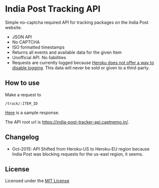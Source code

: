 # India Post Tracking API

Simple no-captcha required API for tracking packages on the India Post website.

 - JSON API
 - No CAPTCHA
 - ISO formatted timestamps
 - Returns all events and available data for the given Item
 - Unofficial API. No liabilities
 - Requests are currently logged because [Heroku does not offer a way to disable logging](http://stackoverflow.com/questions/22582466/disable-heroku-router-logs). This data will never be sold or given to a third-party.

## How to use

Make a request to

    /track/:ITEM_ID

[Here](http://hurl.eu/views/6e49285668da0a89c765d89197fbbca6c37db896) is a sample response.

The API root url is <https://india-post-tracker-api.captnemo.in/>.

## Changelog

- Oct-2015: API Shifted from Heroku-US to Heroku-EU region because India Post was blocking
  requests for the us-east region, it seems.

## License

Licensed under the [MIT License](http://nemo.mit-license.org/)
